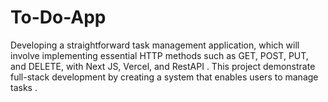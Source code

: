 # To-Do-App
Developing a straightforward task management application, which will involve implementing essential HTTP methods such as GET, POST, PUT, and DELETE, with Next JS, Vercel, and RestAPI . This project demonstrate full-stack development by creating a system that enables users to manage tasks .
